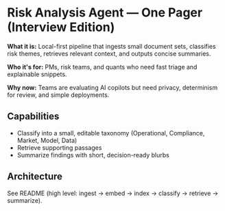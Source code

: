 # Risk Analysis Agent — One Pager (Interview Edition)

**What it is:** Local-first pipeline that ingests small document sets, classifies risk themes, retrieves relevant context, and outputs concise summaries.

**Who it's for:** PMs, risk teams, and quants who need fast triage and explainable snippets.

**Why now:** Teams are evaluating AI copilots but need privacy, determinism for review, and simple deployments.

## Capabilities
- Classify into a small, editable taxonomy (Operational, Compliance, Market, Model, Data)
- Retrieve supporting passages
- Summarize findings with short, decision-ready blurbs


## Architecture
See README (high level: ingest → embed → index → classify → retrieve → summarize).
